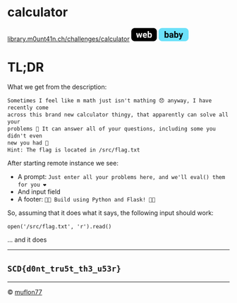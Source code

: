 # calculator

[library.m0unt41n.ch/challenges/calculator](https://library.m0unt41n.ch/challenges/calculator) ![](../../resources/web.svg) ![](../../resources/baby.svg) 

# TL;DR

What we get from the description:

```
Sometimes I feel like m math just isn't mathing 😞 anyway, I have recently come
across this brand new calculator thingy, that apparently can solve all your
problems 🤩 It can answer all of your questions, including some you didn't even
new you had 🚩
Hint: The flag is located in /src/flag.txt
```

After starting remote instance we see:

*   A prompt: `Just enter all your problems here, and we'll eval() them for you ❤️`
*   And input field
*   A footer: `🧪🐍 Build using Python and Flask! 🧪🐍`

So, assuming that it does what it says, the following input should work:

```
open('/src/flag.txt', 'r').read()
```
... and it does

---

## `SCD{d0nt_tru5t_th3_u53r}`


<hr>

&copy; [muflon77](https://library.m0unt41n.ch/players/805ae1c8-9fe4-5816-b4a4-5057fa6eedb1)
